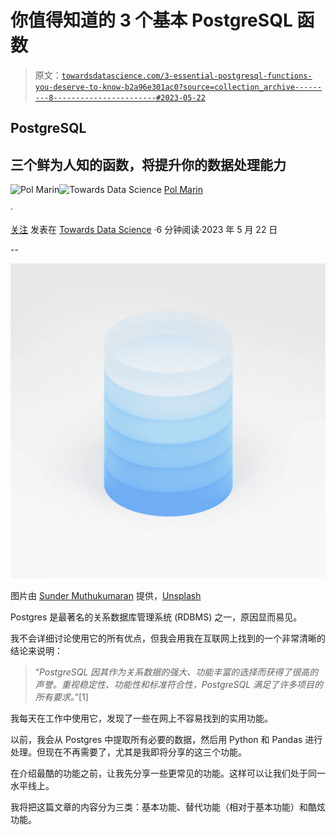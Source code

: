 # 你值得知道的 3 个基本 PostgreSQL 函数

> 原文：[`towardsdatascience.com/3-essential-postgresql-functions-you-deserve-to-know-b2a96e301ac0?source=collection_archive---------8-----------------------#2023-05-22`](https://towardsdatascience.com/3-essential-postgresql-functions-you-deserve-to-know-b2a96e301ac0?source=collection_archive---------8-----------------------#2023-05-22)

## PostgreSQL

## 三个鲜为人知的函数，将提升你的数据处理能力

[](https://polmarin.medium.com/?source=post_page-----b2a96e301ac0--------------------------------)![Pol Marin](https://polmarin.medium.com/?source=post_page-----b2a96e301ac0--------------------------------)[](https://towardsdatascience.com/?source=post_page-----b2a96e301ac0--------------------------------)![Towards Data Science](https://towardsdatascience.com/?source=post_page-----b2a96e301ac0--------------------------------) [Pol Marin](https://polmarin.medium.com/?source=post_page-----b2a96e301ac0--------------------------------)

·

[关注](https://medium.com/m/signin?actionUrl=https%3A%2F%2Fmedium.com%2F_%2Fsubscribe%2Fuser%2F1fa43cc443e7&operation=register&redirect=https%3A%2F%2Ftowardsdatascience.com%2F3-essential-postgresql-functions-you-deserve-to-know-b2a96e301ac0&user=Pol+Marin&userId=1fa43cc443e7&source=post_page-1fa43cc443e7----b2a96e301ac0---------------------post_header-----------) 发表在 [Towards Data Science](https://towardsdatascience.com/?source=post_page-----b2a96e301ac0--------------------------------) ·6 分钟阅读·2023 年 5 月 22 日[](https://medium.com/m/signin?actionUrl=https%3A%2F%2Fmedium.com%2F_%2Fvote%2Ftowards-data-science%2Fb2a96e301ac0&operation=register&redirect=https%3A%2F%2Ftowardsdatascience.com%2F3-essential-postgresql-functions-you-deserve-to-know-b2a96e301ac0&user=Pol+Marin&userId=1fa43cc443e7&source=-----b2a96e301ac0---------------------clap_footer-----------)

--

[](https://medium.com/m/signin?actionUrl=https%3A%2F%2Fmedium.com%2F_%2Fbookmark%2Fp%2Fb2a96e301ac0&operation=register&redirect=https%3A%2F%2Ftowardsdatascience.com%2F3-essential-postgresql-functions-you-deserve-to-know-b2a96e301ac0&source=-----b2a96e301ac0---------------------bookmark_footer-----------)![](img/5f7f6b01e046f826aefa04bd3846f590.png)

图片由 [Sunder Muthukumaran](https://unsplash.com/ja/@sunder_2k25?utm_source=medium&utm_medium=referral) 提供，[Unsplash](https://unsplash.com/?utm_source=medium&utm_medium=referral)

Postgres 是最著名的关系数据库管理系统 (RDBMS) 之一，原因显而易见。

我不会详细讨论使用它的所有优点，但我会用我在互联网上找到的一个非常清晰的结论来说明：

> “*PostgreSQL 因其作为关系数据的强大、功能丰富的选择而获得了很高的声誉。重视稳定性、功能性和标准符合性，PostgreSQL 满足了许多项目的所有要求。*”[1]

我每天在工作中使用它，发现了一些在网上不容易找到的实用功能。

以前，我会从 Postgres 中提取所有必要的数据，然后用 Python 和 Pandas 进行处理。但现在不再需要了，尤其是我即将分享的这三个功能。

在介绍最酷的功能之前，让我先分享一些更常见的功能。这样可以让我们处于同一水平线上。

我将把这篇文章的内容分为三类：基本功能、替代功能（相对于基本功能）和酷炫功能。
